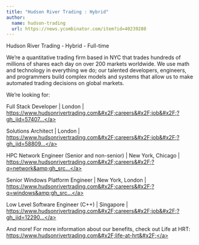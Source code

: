 ```yaml
---
title: "Hudson River Trading : Hybrid"
author:
  name: hudson-trading
  url: https://news.ycombinator.com/item?id=40239280
---
```

Hudson River Trading - Hybrid - Full-time

We’re a quantitative trading firm based in NYC that trades hundreds of millions of shares each day on over 200 markets worldwide. We use math and technology in everything we do; our talented developers, engineers, and programmers build complex models and systems that allow us to make automated trading decisions on global markets.

We’re looking for:

Full Stack Developer | London | <a href="https:&#x2F;&#x2F;www.hudsonrivertrading.com&#x2F;careers&#x2F;job&#x2F;?gh_jid=5740730&amp;req_id=462&amp;gh_src=ca07bf8d1us" rel="nofollow">https:&#x2F;&#x2F;www.hudsonrivertrading.com&#x2F;careers&#x2F;job&#x2F;?gh_jid=57407...</a>

Solutions Architect | London | <a href="https:&#x2F;&#x2F;www.hudsonrivertrading.com&#x2F;careers&#x2F;job&#x2F;?gh_jid=5880930&amp;req_id=23&amp;gh_src=ca07bf8d1us" rel="nofollow">https:&#x2F;&#x2F;www.hudsonrivertrading.com&#x2F;careers&#x2F;job&#x2F;?gh_jid=58809...</a>

HPC Network Engineer (Senior and non-senior) | New York, Chicago | <a href="https:&#x2F;&#x2F;www.hudsonrivertrading.com&#x2F;careers&#x2F;?q=network&amp;gh_src=ca07bf8d1us" rel="nofollow">https:&#x2F;&#x2F;www.hudsonrivertrading.com&#x2F;careers&#x2F;?q=network&amp;gh_src...</a>

Senior Windows Platform Engineer | New York, London | <a href="https:&#x2F;&#x2F;www.hudsonrivertrading.com&#x2F;careers&#x2F;?q=windows&amp;gh_src=ca07bf8d1us" rel="nofollow">https:&#x2F;&#x2F;www.hudsonrivertrading.com&#x2F;careers&#x2F;?q=windows&amp;gh_src...</a>

Low Level Software Engineer (C++) | Singapore | <a href="https:&#x2F;&#x2F;www.hudsonrivertrading.com&#x2F;careers&#x2F;job&#x2F;?gh_jid=1229082&amp;req_id=17&amp;gh_src=ca07bf8d1us" rel="nofollow">https:&#x2F;&#x2F;www.hudsonrivertrading.com&#x2F;careers&#x2F;job&#x2F;?gh_jid=12290...</a>

And more! For more information about our benefits, check out Life at HRT: <a href="https:&#x2F;&#x2F;www.hudsonrivertrading.com&#x2F;life-at-hrt&#x2F;" rel="nofollow">https:&#x2F;&#x2F;www.hudsonrivertrading.com&#x2F;life-at-hrt&#x2F;</a>
